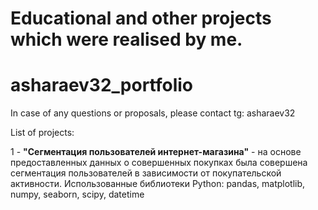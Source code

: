 
# Educational and other projects which were realised by me.
# asharaev32_portfolio

In case of any questions or proposals, please contact tg: asharaev32

List of projects:

1 - **"Сегментация пользователей интернет-магазина"** - на основе предоставленных данных о совершенных покупках была совершена сегментация пользователей в зависимости от покупательской активности. Использованные библиотеки Python: pandas, matplotlib, numpy, seaborn, scipy, datetime
